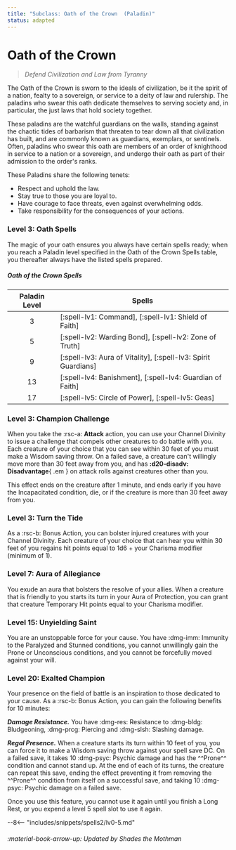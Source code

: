 ```yaml
---
title: "Subclass: Oath of the Crown  (Paladin)"
status: adapted
---
```


<p style="display:none">
Defend Civilization and Law from Tyranny
</p>

# Oath of the Crown 

> *Defend Civilization and Law from Tyranny*

The Oath of the Crown is sworn to the ideals of civilization, be it the spirit of a nation, fealty to a sovereign, or service to a deity of law and rulership. The paladins who swear this oath dedicate themselves to serving society and, in particular, the just laws that hold society together. 

These paladins are the watchful guardians on the walls, standing against the chaotic tides of barbarism that threaten to tear down all that civilization has built, and are commonly known as guardians, exemplars, or sentinels. Often, paladins who swear this oath are members of an order of knighthood in service to a nation or a sovereign, and undergo their oath as part of their admission to the order's ranks.

These Paladins share the following tenets:
- Respect and uphold the law.
- Stay true to those you are loyal to.
- Have courage to face threats, even against overwhelming odds.
- Take responsibility for the consequences of your actions. 

### Level 3: Oath Spells

The magic of your oath ensures you always have certain spells ready; when you reach a Paladin level specified in the Oath of the Crown Spells table, you thereafter always have the listed spells prepared.

##### Oath of the Crown Spells

| Paladin Level | Spells |
|:-:|---|
| 3 | [:spell-lv1: Command], [:spell-lv1: Shield of Faith] |
| 5 | [:spell-lv2: Warding Bond], [:spell-lv2: Zone of Truth] |
| 9 | [:spell-lv3: Aura of Vitality], [:spell-lv3: Spirit Guardians] |
| 13 | [:spell-lv4: Banishment], [:spell-lv4: Guardian of Faith] |
| 17 | [:spell-lv5: Circle of Power], [:spell-lv5: Geas] |

### Level 3: Champion Challenge

When you take the :rsc-a: **Attack** action, you can use your Channel Divinity to issue a challenge that compels other creatures to do battle with you. Each creature of your choice that you can see within 30 feet of you must make a Wisdom saving throw. On a failed save, a creature can't willingly move more than 30 feet away from you, and has **:d20-disadv: Disadvantage**{ .em } on attack rolls against creatures other than you. 

This effect ends on the creature after 1 minute, and ends early if you have the Incapacitated condition, die, or if the creature is more than 30 feet away from you.

### Level 3: Turn the Tide

As a :rsc-b: Bonus Action, you can bolster injured creatures with your Channel Divinity. Each creature of your choice that can hear you within 30 feet of you regains hit points equal to 1d6 + your Charisma modifier (minimum of 1).

### Level 7: Aura of Allegiance

You exude an aura that bolsters the resolve of your allies. When a creature that is friendly to you starts its turn in your Aura of Protection, you can grant that creature Temporary Hit points equal to your Charisma modifier.

### Level 15: Unyielding Saint

You are an unstoppable force for your cause. You have :dmg-imm: Immunity to the Paralyzed and Stunned conditions, you cannot unwillingly gain the Prone or Unconscious conditions, and you cannot be forcefully moved against your will.

### Level 20: Exalted Champion

Your presence on the field of battle is an inspiration to those dedicated to your cause. As a :rsc-b: Bonus Action, you can gain the following benefits for 10 minutes:

***Damage Resistance.*** You have :dmg-res: Resistance to :dmg-bldg: Bludgeoning, :dmg-prcg: Piercing and :dmg-slsh: Slashing damage.

***Regal Presence.*** When a creature starts its turn within 10 feet of you, you can force it to make a Wisdom saving throw against your spell save DC. On a failed save, it takes 10 :dmg-psyc: Psychic damage and has the ^^Prone^^ condition and cannot stand up. At the end of each of its turns, the creature can repeat this save, ending the effect preventing it from removing the ^^Prone^^ condition from itself on a successful save, and taking 10 :dmg-psyc: Psychic damage on a failed save.

Once you use this feature, you cannot use it again until you finish a Long Rest, or you expend a level 5 spell slot to use it again.

--8<-- "includes/snippets/spells2/lv0-5.md"

###### :material-book-arrow-up: Updated by *Shades the Mothman*